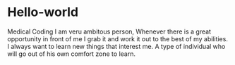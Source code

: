 # Hello-world
Medical Coding
I am veru ambitous person, Whenever there is a great opportunity in front of me I grab it and work it out to the best of my abilities. I always want to learn new things that interest me. A type of individual who will go out of his own comfort zone to learn.
